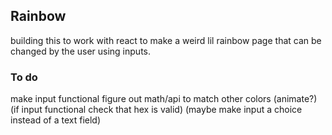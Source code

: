 ## Rainbow

building this to work with react to make a weird lil rainbow page that can be changed by the user using inputs.

### To do

make input functional
figure out math/api to match other colors
(animate?)
(if input functional check that hex is valid)
(maybe make input a choice instead of a text field)
